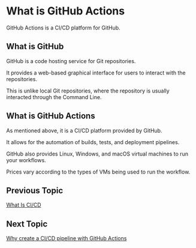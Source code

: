 # What is GitHub Actions

GitHub Actions is a CI/CD platform for GitHub.

## What is GitHub

GitHub is a code hosting service for Git repositories.

It provides a web-based graphical interface for users to interact with the repositories.

This is unlike local Git repositories, where the repository is usually interacted through the Command Line.

## What is GitHub Actions

As mentioned above, it is a CI/CD platform provided by GitHub.

It allows for the automation of builds, tests, and deployment pipelines.

GitHub also provides Linux, Windows, and macOS virtual machines to run your workflows.

Prices vary according to the types of VMs being used to run the workflow.

## Previous Topic

[What Is CI/CD](./What_Is_CICD.md)

## Next Topic

[Why create a CI/CD pipeline with GitHub Actions](./Why_Create_A_CICD_Pipeline_With_GitHub_Actions.md)
